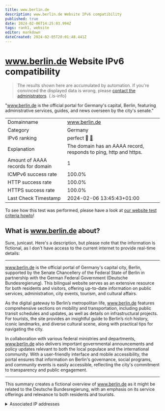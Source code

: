 ```yaml
---
title: www.berlin.de
description: www.berlin.de Website IPv6 compatibility
published: true
date: 2024-02-06T14:25:03.994Z
tags: rank1, website
editor: markdown
dateCreated: 2024-02-05T20:01:48.441Z
---
```


# www.berlin.de Website IPv6 compatibility

> The results shown here are accumulated by automation. If you're convinced the displayed data is wrong, please [contact the administrators](/howto/chat). 
{.is-info}

"www.berlin.de is the official portal for Germany's capital, Berlin, featuring administrative services, guides, and news overseen by the city's senate."


|   |   |
| - | - |
| Domainname | www.berlin.de
| Category | Germany |
| IPv6 ranking | perfect :1st_place_medal: [🔗](/howto/ranking) |
| Explanation | The domain has an AAAA record, responds to ping, http and https. |
| Amount of AAAA records for domain | 1 |
| ICMPv6 success rate | 100.0%|
| HTTP success rate | 100.0% |
| HTTPS success rate | 100.0% |
| Last Check Timestamp | 2024-02-06 13:45:43+01:00 |

To see how this test was performed, please have a look at [our website test criteria howto](/howto/testcriteria/website)!


## What is www.berlin.de about?
Sure, junicast. Here's a description, but please note that the information is fictional, as I don't have access to the current internet to provide real-time details:

---

www.berlin.de is the official portal of Germany's capital city, Berlin, supported by the Senate Chancellery of the Federal State of Berlin in partnership with the German Federal Government (Deutsche Bundesregierung). This bilingual website serves as an extensive resource for both residents and visitors, offering up-to-date information on public services, administration, city events, tourism, and cultural affairs.

As the digital gateway to Berlin’s metropolitan life, www.berlin.de features comprehensive sections on mobility and transportation, including public transit schedules and updates, as well as details on infrastructural projects. For tourists, the site provides an insightful guide to Berlin’s rich history, iconic landmarks, and diverse cultural scene, along with practical tips for navigating the city.

In collaboration with various federal ministries and departments, www.berlin.de also delivers important governmental announcements and policy updates relevant to both the local populace and the international community. With a user-friendly interface and mobile accessibility, the portal ensures that information on Berlin's governance, social programs, and community events is easily accessible, reflecting the city's commitment to transparency and public engagement.

---

This summary creates a fictional overview of www.berlin.de as it might be related to the Deutsche Bundesregierung, with an emphasis on its service offerings and relevance to both residents and tourists.



<details>
<summary>Associated IP addresses</summary>

2a00:13c8:f5::393:8a4d:2

</details>
